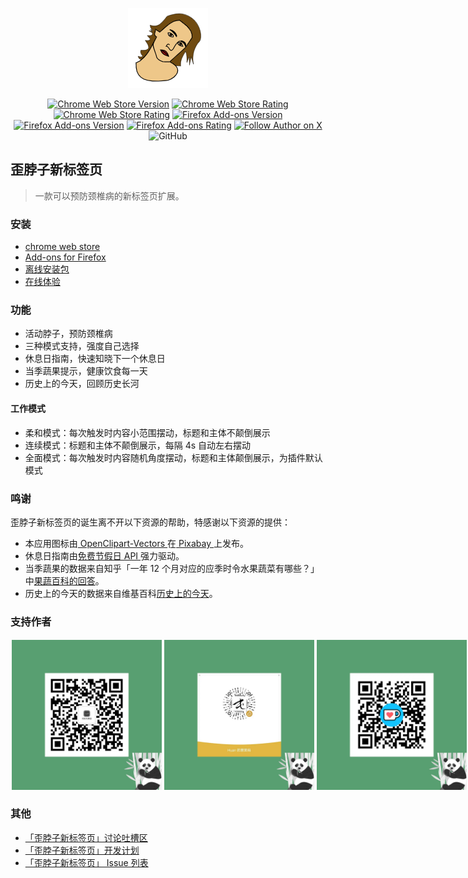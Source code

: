 <p align="center">
  <img width="128" height="128" src="./public/icons/logo128.png" />
</p>
<p align="center">
  <a
    href="https://chrome.google.com/webstore/detail/%E6%AD%AA%E8%84%96%E5%AD%90%E6%96%B0%E6%A0%87%E7%AD%BE%E9%A1%B5/ackimleclkemolnfcfajficenpbnaiba"
    ><img
      alt="Chrome Web Store Version"
      src="https://img.shields.io/chrome-web-store/v/ackimleclkemolnfcfajficenpbnaiba?label=Chrome%20Version"
  /></a>
  <a
    href="https://chrome.google.com/webstore/detail/%E6%AD%AA%E8%84%96%E5%AD%90%E6%96%B0%E6%A0%87%E7%AD%BE%E9%A1%B5/ackimleclkemolnfcfajficenpbnaiba"
  >
    <img
      alt="Chrome Web Store Rating"
      src="https://img.shields.io/chrome-web-store/users/ackimleclkemolnfcfajficenpbnaiba?label=Chrome%20Users"
  /></a>
  <a
    href="https://chrome.google.com/webstore/detail/%E6%AD%AA%E8%84%96%E5%AD%90%E6%96%B0%E6%A0%87%E7%AD%BE%E9%A1%B5/ackimleclkemolnfcfajficenpbnaiba"
  >
    <img
      alt="Chrome Web Store Rating"
      src="https://img.shields.io/chrome-web-store/rating/ackimleclkemolnfcfajficenpbnaiba?label=Chrome%20Rating"
  /></a>
  <a
    href="https://addons.mozilla.org/en-US/firefox/addon/%E6%AD%AA%E8%84%96%E5%AD%90%E6%96%B0%E6%A0%87%E7%AD%BE%E9%A1%B5/"
  >
    <img
      alt="Firefox Add-ons Version"
      src="https://img.shields.io/amo/v/%7B8ff02995-1ecd-4d77-9b1c-f4994f9ae70f%7D?label=Firefox%20Version"
    /></a>
  <a
    href="https://addons.mozilla.org/en-US/firefox/addon/%E6%AD%AA%E8%84%96%E5%AD%90%E6%96%B0%E6%A0%87%E7%AD%BE%E9%A1%B5/"
  >
    <img
      alt="Firefox Add-ons Version"
      src="https://img.shields.io/amo/users/%7B8ff02995-1ecd-4d77-9b1c-f4994f9ae70f%7D?label=Firefox%20Users"
    /></a>
  <a
    href="https://addons.mozilla.org/en-US/firefox/addon/%E6%AD%AA%E8%84%96%E5%AD%90%E6%96%B0%E6%A0%87%E7%AD%BE%E9%A1%B5/"
  >
    <img
      alt="Firefox Add-ons Rating"
      src="https://img.shields.io/amo/rating/%7B8ff02995-1ecd-4d77-9b1c-f4994f9ae70f%7D?label=Firefox%20Rating"
    /></a>
  <a
    href="https://x.com/ihuanluo"
  >
    <img
      alt="Follow Author on X"
      src="https://img.shields.io/badge/follow-@ihuanluo-black"
    /></a>
  <img alt="GitHub" src="https://img.shields.io/github/license/dukeluo/wai" />
</p>

## 歪脖子新标签页

> 一款可以预防颈椎病的新标签页扩展。

### 安装

- [chrome web store](https://chrome.google.com/webstore/detail/%E6%AD%AA%E8%84%96%E5%AD%90%E6%96%B0%E6%A0%87%E7%AD%BE%E9%A1%B5/ackimleclkemolnfcfajficenpbnaiba)
- [Add-ons for Firefox](https://addons.mozilla.org/en-US/firefox/addon/%E6%AD%AA%E8%84%96%E5%AD%90%E6%96%B0%E6%A0%87%E7%AD%BE%E9%A1%B5/)
- [离线安装包](https://github.com/dukeluo/wai/releases)
- [在线体验](https://wai.shaiwang.life/)

### 功能

- 活动脖子，预防颈椎病
- 三种模式支持，强度自己选择
- 休息日指南，快速知晓下一个休息日
- 当季蔬果提示，健康饮食每一天
- 历史上的今天，回顾历史长河

#### 工作模式

- 柔和模式：每次触发时内容小范围摆动，标题和主体不颠倒展示
- 连续模式：标题和主体不颠倒展示，每隔 4s 自动左右摆动
- 全面模式：每次触发时内容随机角度摆动，标题和主体颠倒展示，为插件默认模式

### 鸣谢

歪脖子新标签页的诞生离不开以下资源的帮助，特感谢以下资源的提供：

- 本应用图标由<a href="https://pixabay.com/zh/users/openclipart-vectors-30363/?utm_source=link-attribution&amp;utm_medium=referral&amp;utm_campaign=image&amp;utm_content=147345"> OpenClipart-Vectors </a>在<a href="https://pixabay.com/zh/?utm_source=link-attribution&amp;utm_medium=referral&amp;utm_campaign=image&amp;utm_content=147345"> Pixabay </a>上发布。
- 休息日指南由[免费节假日 API ](https://timor.tech/api/holiday)强力驱动。
- 当季蔬果的数据来自知乎「一年 12 个月对应的应季时令水果蔬菜有哪些？」中[果蔬百科的回答](https://www.zhihu.com/question/21026884/answer/243125996)。
- 历史上的今天的数据来自维基百科[历史上的今天](https://zh.m.wikipedia.org/zh-cn/%E5%8E%86%E5%8F%B2%E4%B8%8A%E7%9A%84%E4%BB%8A%E5%A4%A9)。

### 支持作者

<div style="display: flex; align-items: center">
<img style="margin: 2px" width="240" height="240" src="./.github/assets/ByteLaughs.webp">
<img style="margin: 2px" width="240" height="240" src="./.github/assets/donation.webp">
<img style="margin: 2px" width="240" height="240" src="./.github/assets/ko-fi.webp">
</div>

### 其他

- [「歪脖子新标签页」讨论吐槽区](https://github.com/dukeluo/wai/discussions)
- [「歪脖子新标签页」开发计划](https://github.com/users/dukeluo/projects/2)
- [「歪脖子新标签页」 Issue 列表](https://github.com/dukeluo/wai/issues)
